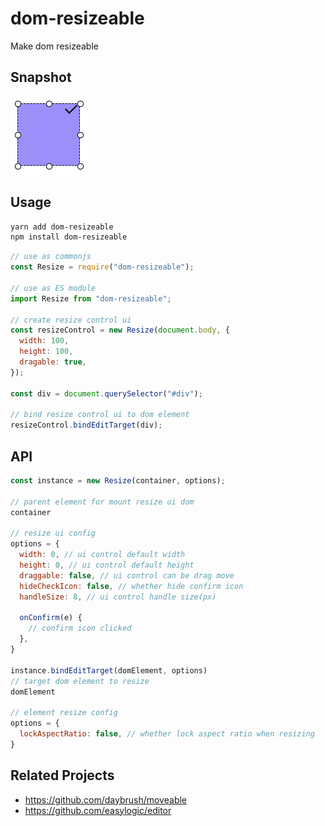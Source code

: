 # dom-resizeable
Make dom resizeable

## Snapshot
![snapshot](assets/snapshot/resize.png)

## Usage
```bash
yarn add dom-resizeable
npm install dom-resizeable
```

```js
// use as commonjs
const Resize = require("dom-resizeable");

// use as ES module
import Resize from "dom-resizeable";

// create resize control ui
const resizeControl = new Resize(document.body, {
  width: 100,
  height: 100,
  dragable: true,
});

const div = document.querySelector("#div");

// bind resize control ui to dom element
resizeControl.bindEditTarget(div);
```

## API
```js
const instance = new Resize(container, options);

// parent element for mount resize ui dom
container

// resize ui config
options = {
  width: 0, // ui control default width
  height: 0, // ui control default height
  draggable: false, // ui control can be drag move
  hideCheckIcon: false, // whether hide confirm icon
  handleSize: 8, // ui control handle size(px)

  onConfirm(e) {
    // confirm icon clicked
  },
}

instance.bindEditTarget(domElement, options)
// target dom element to resize
domElement

// element resize config
options = {
  lockAspectRatio: false, // whether lock aspect ratio when resizing
}
```

## Related Projects
+ https://github.com/daybrush/moveable
+ https://github.com/easylogic/editor
